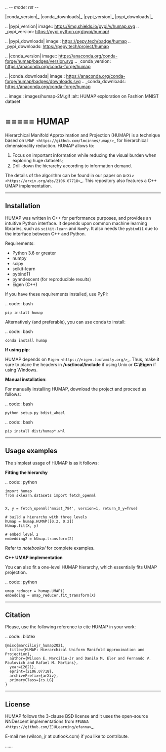 .. -*- mode: rst -*-

|conda_version|_ |conda_downloads|_ |pypi_version|_ |pypi_downloads|_

.. |pypi_version| image:: https://img.shields.io/pypi/v/humap.svg
.. _pypi_version: https://pypi.python.org/pypi/humap/

.. |pypi_downloads| image:: https://pepy.tech/badge/humap
.. _pypi_downloads: https://pepy.tech/project/humap

.. |conda_version| image:: https://anaconda.org/conda-forge/humap/badges/version.svg
.. _conda_version: https://anaconda.org/conda-forge/humap

.. |conda_downloads| image:: https://anaconda.org/conda-forge/humap/badges/downloads.svg
.. _conda_downloads: https://anaconda.org/conda-forge/humap

.. image:: images/humap-2M.gif
	:alt: HUMAP exploration on Fashion MNIST dataset

=====
HUMAP
=====

Hierarchical Manifold Approximation and Projection (HUMAP) is a technique based on `UMAP <https://github.com/lmcinnes/umap/>`_ for hierarchical dimensionality reduction. HUMAP allows to:


1. Focus on important information while reducing the visual burden when exploring huge datasets;
2. Drill-down the hierarchy according to information demand.

The details of the algorithm can be found in our paper on `ArXiv <https://arxiv.org/abs/2106.07718>`_. This repository also features a C++ UMAP implementation.


-----------
Installation
-----------

HUMAP was written in C++ for performance purposes, and provides an intuitive Python interface. It depends upon common machine learning libraries, such as ``scikit-learn`` and ``NumPy``. It also needs the ``pybind11`` due to the interface between C++ and Python.


Requirements:

* Python 3.6 or greater
* numpy
* scipy
* scikit-learn
* pybind11
* pynndescent (for reproducible results)
* Eigen (C++)

If you have these requirements installed, use PyPI:

.. code:: bash

    pip install humap
    
Alternatively (and preferable), you can use conda to install:

.. code:: bash

    conda install humap


**If using pip**:

HUMAP depends on `Eigen <https://eigen.tuxfamily.org/>`_. Thus, make it sure to place the headers in **/usr/local/include** if using Unix or **C:\\Eigen** if using Windows.

**Manual installation**: 

For manually installing HUMAP, download the project and proceed as follows:

.. code:: bash
 	
 	python setup.py bdist_wheel

.. code:: bash

 	pip install dist/humap*.whl


--------------
Usage examples
--------------

The simplest usage of HUMAP is as it follows:

**Fitting the hierarchy**

.. code:: python

	import humap
	from sklearn.datasets import fetch_openml


	X, y = fetch_openml('mnist_784', version=1, return_X_y=True)

	# build a hierarchy with three levels
	hUmap = humap.HUMAP([0.2, 0.2])
	hUmap.fit(X, y)

	# embed level 2
	embedding2 = hUmap.transform(2)

Refer to *notebooks/* for complete examples.

**C++ UMAP implementation**

You can also fit a one-level HUMAP hierarchy, which essentially fits UMAP projection.

.. code:: python

	umap_reducer = humap.UMAP()
	embedding = umap_reducer.fit_transform(X)

--------
Citation
--------

Please, use the following reference to cite HUMAP in your work:

.. code:: bibtex

    @misc{marciliojr_humap2021,
      title={HUMAP: Hierarchical Uniform Manifold Approximation and Projection}, 
      author={Wilson E. Marcílio-Jr and Danilo M. Eler and Fernando V. Paulovich and Rafael M. Martins},
      year={2021},
      eprint={2106.07718},
      archivePrefix={arXiv},
      primaryClass={cs.LG}
	}


-------
License
-------

HUMAP follows the 3-clause BSD license and it uses the open-source NNDescent implementations from `EFANNA <https://github.com/ZJULearning/efanna>`_.

E-mail me (wilson_jr at outlook.com) if you like to contribute.


......
